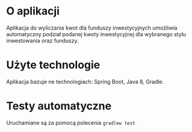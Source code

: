 # O aplikacji
Aplikacja do wyliczania kwot dla funduszy inwestycyjnych umożliwia automatyczny podział podanej kwoty inwestycyjnej dla wybranego stylu inwestowania oraz funduszy.
# Użyte technologie
Aplikacja bazuje ne technologiach: Spring Boot, Java 8, Gradle.
# Testy automatyczne
Uruchamiane są za pomocą polecenia `gradlew test`
